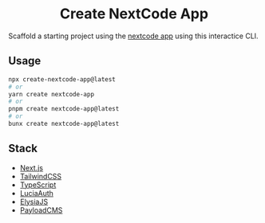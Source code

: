 <h1 align="center">Create NextCode App</h1>

Scaffold a starting project using the [nextcode app](https://init.tips) using this interactice CLI.

## Usage

```bash
npx create-nextcode-app@latest
# or
yarn create nextcode-app
# or
pnpm create nextcode-app@latest
# or
bunx create nextcode-app@latest
```

## Stack

- [Next.js](https://nextjs.org)
- [TailwindCSS](https://tailwindcss.com)
- [TypeScript](https://typescriptlang.org)
- [LuciaAuth](https://lucia-auth.com/)
- [ElysiaJS](https://elysiajs.com/)
- [PayloadCMS](https://payloadcms.com/)
